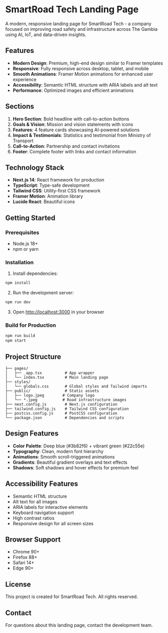 # SmartRoad Tech Landing Page

A modern, responsive landing page for SmartRoad Tech - a company focused on improving road safety and infrastructure across The Gambia using AI, IoT, and data-driven insights.

## Features

- **Modern Design**: Premium, high-end design similar to Framer templates
- **Responsive**: Fully responsive across desktop, tablet, and mobile
- **Smooth Animations**: Framer Motion animations for enhanced user experience
- **Accessibility**: Semantic HTML structure with ARIA labels and alt text
- **Performance**: Optimized images and efficient animations

## Sections

1. **Hero Section**: Bold headline with call-to-action buttons
2. **Goals & Vision**: Mission and vision statements with icons
3. **Features**: 4 feature cards showcasing AI-powered solutions
4. **Impact & Testimonials**: Statistics and testimonial from Ministry of Transport
5. **Call-to-Action**: Partnership and contact invitations
6. **Footer**: Complete footer with links and contact information

## Technology Stack

- **Next.js 14**: React framework for production
- **TypeScript**: Type-safe development
- **Tailwind CSS**: Utility-first CSS framework
- **Framer Motion**: Animation library
- **Lucide React**: Beautiful icons

## Getting Started

### Prerequisites

- Node.js 18+ 
- npm or yarn

### Installation

1. Install dependencies:
```bash
npm install
```

2. Run the development server:
```bash
npm run dev
```

3. Open [http://localhost:3000](http://localhost:3000) in your browser

### Build for Production

```bash
npm run build
npm start
```

## Project Structure

```
├── pages/
│   ├── _app.tsx          # App wrapper
│   └── index.tsx         # Main landing page
├── styles/
│   └── globals.css       # Global styles and Tailwind imports
├── public/               # Static assets
│   ├── logo.jpeg        # Company logo
│   └── *.jpeg           # Road infrastructure images
├── next.config.js        # Next.js configuration
├── tailwind.config.js    # Tailwind CSS configuration
├── postcss.config.js     # PostCSS configuration
└── package.json          # Dependencies and scripts
```

## Design Features

- **Color Palette**: Deep blue (#3b82f6) + vibrant green (#22c55e)
- **Typography**: Clean, modern font hierarchy
- **Animations**: Smooth scroll-triggered animations
- **Gradients**: Beautiful gradient overlays and text effects
- **Shadows**: Soft shadows and hover effects for premium feel

## Accessibility Features

- Semantic HTML structure
- Alt text for all images
- ARIA labels for interactive elements
- Keyboard navigation support
- High contrast ratios
- Responsive design for all screen sizes

## Browser Support

- Chrome 90+
- Firefox 88+
- Safari 14+
- Edge 90+

## License

This project is created for SmartRoad Tech. All rights reserved.

## Contact

For questions about this landing page, contact the development team.
